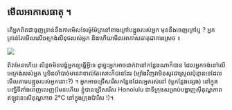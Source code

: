 <?php require("../../entete.php");?> <?php require("../../base.php");?> <?php require("../../fonctions.php");?>

<div id="corps">

<h2>មើល​អាកាស​ធាតុ​ ។</h2>

<p>តើ​អ្នក​ពិត​ជា​ធុញ​ទ្រាន់​នឹង​​ការមើល​​ទែរ​ម៉ូម៉ែត្រ​​នៅ​​ខាង​ក្រៅ​បង្អួច​របស់​អ្នក​ មុននឹង​ចេញ​ក្រៅ​ឬ ? 
អ្នក​គ្រាន់​តែ​មើល​​លើ​អេក្រង់​លីនុច​របស់​អ្នក​ និង​ហើយ​មើល​​​អាកាស​ធាតុ​​​ជា​ការ​ស្រេច​ ៖</p>

<img src="Images/weather.png" />

<p>ពិត​មែន​ហើយ​ លីនុច​មិន​បង្ខំ​អ្នក​ឲ្យ​ធ្វើ​អ្វី​ទេ​ ដូច្នេះ​អ្នក​អាច​ដាក់​វា​ 
នៅ​កន្លែង​ណា​ក៏​បាន ដែល​អ្នក​ចង់​​​នៅ​លើ​​​អេក្រង់​របស់​អ្នក​ ឬ​មិន​ចាំ​បាច់​មាន​វា​ទាល់​តែ​សោះ​ក៏​បាន​ដែរ​ (ម្យ៉ាង​វិញ​ 
វា​មិន​សូវ​ជា​ស្រួល​ប៉ុន្មាន​ទេ​​ដែល​មើល​​តាម​បង្អួច​របស់អ្នក​​នោះ​?) ។ អ្នក​អាច​ 
ជ្រើស​រើស​​​កន្លែង​ដែល​អ្នក​រស់​នៅ​ (ឬ​កន្លែង​ផ្សេង​) នៅ​ក្នុង​បញ្ជី​​ទីតាំង​​ពេញលេញ​​​ 
(មែន​ហើយ​ ខ្ញុំ​បាន​​ជ្រើស​​រើស Honolulu ជា​​ទី​ក្រុង​សម្រាប់​បង្ហាញ​ស៊ីតុណ្ហភាព ឥឡូវ​នេះ​​សីតុណ្ហភាព 2°C នៅ​ក្នុង​ក្រុង​ប៉ារីស​ !)។</p>

</div>
</body>
</html>
